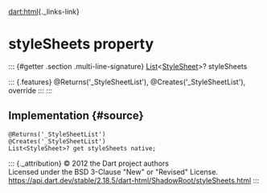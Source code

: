 [dart:html](../../dart-html/dart-html-library){._links-link}

styleSheets property
====================

::: {#getter .section .multi-line-signature}
[List](../../dart-core/list-class)\<[StyleSheet](../stylesheet-class)\>?
styleSheets

::: {.features}
\@Returns(\'\_StyleSheetList\'), \@Creates(\'\_StyleSheetList\'),
override
:::
:::

Implementation {#source}
--------------

``` {.language-dart data-language="dart"}
@Returns('_StyleSheetList')
@Creates('_StyleSheetList')
List<StyleSheet>? get styleSheets native;
```

::: {._attribution}
© 2012 the Dart project authors\
Licensed under the BSD 3-Clause \"New\" or \"Revised\" License.\
<https://api.dart.dev/stable/2.18.5/dart-html/ShadowRoot/styleSheets.html>
:::
